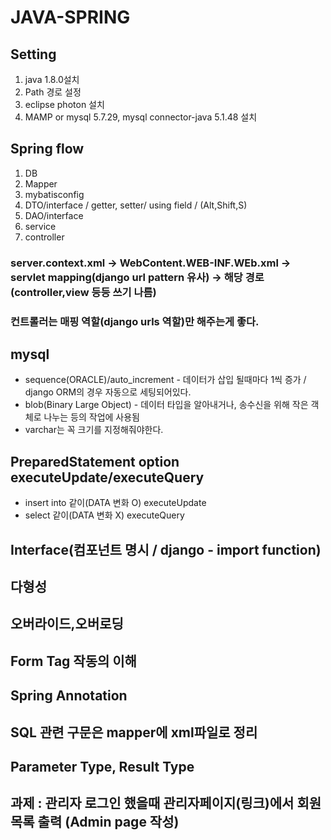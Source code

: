 # JAVA-SPRING

## Setting
 1. java 1.8.0설치
 2. Path 경로 설정
 3. eclipse photon 설치
 4. MAMP or mysql 5.7.29, mysql connector-java 5.1.48 설치
 
## Spring flow
 1. DB 
 2. Mapper
 3. mybatisconfig
 4. DTO/interface / getter, setter/ using field / (Alt,Shift,S)
 5. DAO/interface
 6. service
 7. controller
 

### server.context.xml -> WebContent.WEB-INF.WEb.xml -> servlet mapping(django url pattern 유사) -> 해당 경로(controller,view 등등 쓰기 나름)


### 컨트롤러는 매핑 역할(django urls 역할)만 해주는게 좋다.

## mysql 
 - sequence(ORACLE)/auto_increment - 데이터가 삽입 될때마다 1씩 증가 / django ORM의 경우 자동으로 세팅되어있다.
 - blob(Binary Large Object) - 데이터 타입을 알아내거나, 송수신을 위해 작은 객체로 나누는 등의 작업에 사용됨
 - varchar는 꼭 크기를 지정해줘야한다.

## PreparedStatement option executeUpdate/executeQuery
 - insert into 같이(DATA 변화 O) executeUpdate
 - select 같이(DATA 변화 X) executeQuery
 
## Interface(컴포넌트 명시 / django - import function)
 
## 다형성
## 오버라이드,오버로딩
## Form Tag 작동의 이해
## Spring Annotation
## SQL 관련 구문은 mapper에 xml파일로 정리
## Parameter Type, Result Type
 
## 과제 : 관리자 로그인 했을때 관리자페이지(링크)에서 회원목록 출력 (Admin page 작성)